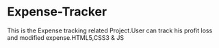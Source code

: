 # Expense-Tracker
This is the Expense tracking related Project.User can track his profit loss and modified expense.HTML5,CSS3 &amp; JS
